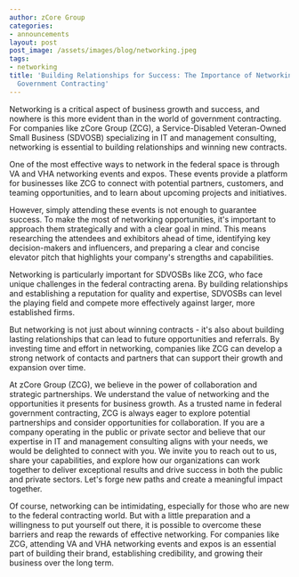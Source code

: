 ```yaml
---
author: zCore Group
categories:
- announcements
layout: post
post_image: /assets/images/blog/networking.jpeg
tags:
- networking
title: 'Building Relationships for Success: The Importance of Networking in SDVOSB
  Government Contracting'
---
```


Networking is a critical aspect of business growth and success, and nowhere is this more evident than in the world of government contracting. For companies like zCore Group (ZCG), a Service-Disabled Veteran-Owned Small Business (SDVOSB) specializing in IT and management consulting, networking is essential to building relationships and winning new contracts.

One of the most effective ways to network in the federal space is through VA and VHA networking events and expos. These events provide a platform for businesses like ZCG to connect with potential partners, customers, and teaming opportunities, and to learn about upcoming projects and initiatives.

However, simply attending these events is not enough to guarantee success. To make the most of networking opportunities, it's important to approach them strategically and with a clear goal in mind. This means researching the attendees and exhibitors ahead of time, identifying key decision-makers and influencers, and preparing a clear and concise elevator pitch that highlights your company's strengths and capabilities.

Networking is particularly important for SDVOSBs like ZCG, who face unique challenges in the federal contracting arena. By building relationships and establishing a reputation for quality and expertise, SDVOSBs can level the playing field and compete more effectively against larger, more established firms.

But networking is not just about winning contracts - it's also about building lasting relationships that can lead to future opportunities and referrals. By investing time and effort in networking, companies like ZCG can develop a strong network of contacts and partners that can support their growth and expansion over time.

At zCore Group (ZCG), we believe in the power of collaboration and strategic partnerships. We understand the value of networking and the opportunities it presents for business growth. As a trusted name in federal government contracting, ZCG is always eager to explore potential partnerships and consider opportunities for collaboration. If you are a company operating in the public or private sector and believe that our expertise in IT and management consulting aligns with your needs, we would be delighted to connect with you. We invite you to reach out to us, share your capabilities, and explore how our organizations can work together to deliver exceptional results and drive success in both the public and private sectors. Let's forge new paths and create a meaningful impact together.

Of course, networking can be intimidating, especially for those who are new to the federal contracting world. But with a little preparation and a willingness to put yourself out there, it is possible to overcome these barriers and reap the rewards of effective networking. For companies like ZCG, attending VA and VHA networking events and expos is an essential part of building their brand, establishing credibility, and growing their business over the long term.